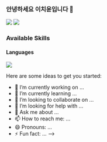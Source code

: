 ### 안녕하세요 이치윤입니다 👋

<div>
    <a href="https://carrick0708.tistory.com/" target="_blank"><img src="https://img.shields.io/badge/%20-Blog-orange"/></a>
  <img src="https://img.shields.io/badge/%20-carrick035%40gmail.com-red"/>
          
</div>


### Available Skills
    
   #### Languages
  
 <div>
    <img src="https://img.shields.io/badge/TypeScript-3178C6?style=flat-square&logo=TypeScript&logoColor=white" />
 </div>



 
 
Here are some ideas to get you started:

- 🔭 I’m currently working on ...
- 🌱 I’m currently learning ...
- 👯 I’m looking to collaborate on ...
- 🤔 I’m looking for help with ...
- 💬 Ask me about ...
- 📫 How to reach me: ...
- 😄 Pronouns: ...
- ⚡ Fun fact: ...
-->
